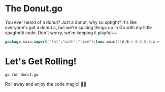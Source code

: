 # The Donut.go

You ever heard of a donut? Just a donut, why so uptight? It's like everyone's got a donut.c, but we're spicing things up in Go with my little spaghetti code. Don't worry, we're keeping it playful~~
```go
package main;import("fmt";"math";"time");func main(){A,B:= 0.0,0.0;z:=[1760]float64{};b:=[1760]byte{};i,j:=0.0,0.0;k:=0;fmt.Print("\x1b[2J");for{for k=0;k<1760;k++{b[k]=32;z[k]=0;};for j=0;j<6.28;j+=0.07{for i=0;i< 6.28;i+=0.02{c:=math.Sin(i);d:=math.Cos(j);e:=math.Sin(A);f:=math.Sin(j);g:=math.Cos(A);h:=d+2;D:=1/(c*h*e+f*g+5);l:=math.Cos(i);m:=math.Cos(B);n:=math.Sin(B);t:=c*h*g-f*e;x:=int(40+30*D*(l*h*m-t*n));y:=int(12+15*D*(l*h*n+t*m));o:=int(x+80*y);N:=int(8 *((f*e-c*d*g)*m-c*d*e-f*g-l*d*n));if 22>y&&y>0&&x>0&&80>x&&D>z[o]{z[o]=D;if N > 0 {b[o]=".,-~:;=!*#$@"[N]}else{b[o]='.'}}}};fmt.Print("\x1b[H");for k=0;k<1761;k++{if 0==k%80{fmt.Print("\n")}else{fmt.Printf("%c",b[k])};A+=0.00004;B+=0.00002};time.Sleep(16*time.Millisecond)}}
```

# Let's Get Rolling!

```bash
go run donut.go
```

Roll away and enjoy the code magic! 🍩✨